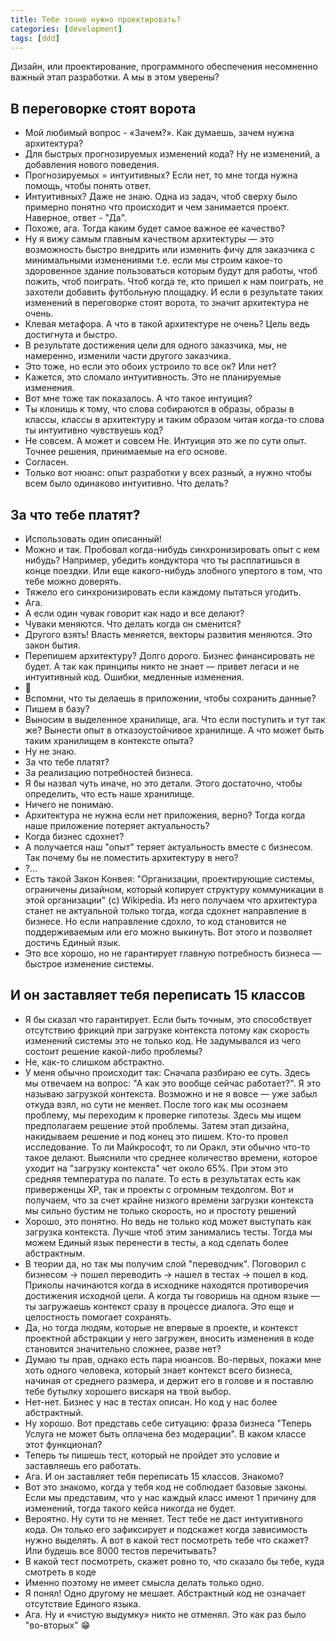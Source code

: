 ```yaml
---
title: Тебе точно нужно проектировать?
categories: [development]
tags: [ddd]
---
```

Дизайн, или проектирование, программного обеспечения несомненно
важный этап разработки. А мы в этом уверены?
<!--more-->
## В переговорке стоят ворота

- Мой любимый вопрос - «Зачем?». Как думаешь, зачем нужна архитектура?
- Для быстрых прогнозируемых изменений кода? Ну не изменений, а добавления
нового поведения.
- Прогнозируемых = интуитивных? Если нет, то мне тогда нужна помощь, чтобы
понять ответ.
- Интуитивных? Даже не знаю. Одна из задач, чтоб сверху было примерно понятно
что происходит и чем занимается проект. Наверное, ответ - "Да".
- Похоже, ага. Тогда каким будет самое важное ее качество?
- Ну я вижу самым главным качеством архитектуры — это возможность быстро
внедрить или изменить фичу для заказчика с минимальными изменениями
т.е. если мы строим какое-то здоровенное здание пользоваться которым будут
для работы, чтоб пожить, чтоб поиграть. Чтоб когда те, кто пришел к нам
поиграть, не захотели добавить футбольную площадку. И если в результате таких
изменений в переговорке стоят ворота, то значит архитектура не очень.
- Клевая метафора. А что в такой архитектуре не очень? Цель ведь достигнута
и быстро.
- В результате достижения цели для одного заказчика, мы, не намеренно, изменили
части другого заказчика.
- Это тоже, но если это обоих устроило то все ок? Или нет?
- Кажется, это сломало интуитивность. Это не планируемые изменения.
- Вот мне тоже так показалось. А что такое интуиция?
- Ты клонишь к тому, что слова собираются в образы, образы в классы, классы
в архитектуру и таким образом читая когда-то слова ты интуитивно чувствуешь код?
- Не совсем. А может и совсем Не. Интуиция это же по сути опыт. Точнее
решения, принимаемые на его основе.
- Согласен.
- Только вот нюанс: опыт разработки у всех разный, а нужно чтобы всем было
одинаково интуитивно. Что делать?

<!-- markdownlint-disable MD026 -->
## За что тебе платят?
<!-- markdownlint-enable MD026 -->

- Использовать один описанный!
- Можно и так. Пробовал когда-нибудь синхронизировать опыт с кем нибудь?
Например, убедить кондуктора что ты расплатишься в конце поездки. Или еще
какого-нибудь злобного упертого в том, что тебе можно доверять.
- Тяжело его синхронизировать если каждому пытаться угодить.
- Ага.
- А если один чувак говорит как надо и все делают?
- Чуваки меняются. Что делать когда он сменится?
- Другого взять! Власть меняется, векторы развития меняются. Это закон бытия.
- Перепишем архитектуру? Долго дорого. Бизнес финансировать не будет. А так как
принципы никто не знает — привет легаси и не интуитивный код. Ошибки, медленные
изменения.
- 🤔
- Вспомни, что ты делаешь в приложении, чтобы сохранить данные?
- Пишем в базу?
- Выносим в выделенное хранилище, ага. Что если поступить и тут так же? Вынести
опыт в отказоустойчивое хранилище. А что может быть таким хранилищем в контексте опыта?
- Ну не знаю.
- За что тебе платят?
- За реализацию потребностей бизнеса.
- Я бы назвал чуть иначе, но это детали. Этого достаточно, чтобы определить,
что есть наше хранилище.
- Ничего не понимаю.
- Архитектура не нужна если нет приложения, верно? Тогда когда наше приложение
потеряет актуальность?
- Когда бизнес сдохнет?
- А получается наш "опыт" теряет актуальность вместе с бизнесом. Так почему бы
не поместить архитектуру в него?
- ?...
- Есть такой Закон Конвея: "Организации, проектирующие системы, ограничены
дизайном, который копирует структуру коммуникации в этой организации"
(c) Wikipedia. Из него получаем что архитектура станет не актуальной только
тогда, когда сдохнет направление в бизнесе. Но если направление сдохло, то код
становится не поддерживаемым или его можно выкинуть. Вот этого и позволяет
достичь Единый язык.
- Это все хорошо, но не гарантирует главную потребность бизнеса — быстрое
изменение системы.

## И он заставляет тебя переписать 15 классов

- Я бы сказал что гарантирует. Если быть точным, это способствует отсутствию
фрикций при загрузке контекста потому как скорость изменений системы это
не только код. Не задумывался из чего состоит решение какой-либо проблемы?
- Не, как-то слишком абстрактно.
- У меня обычно происходит так: Сначала разбираю ее суть. Здесь мы отвечаем
на вопрос: "А как это вообще сейчас работает?". Я это называю
загрузкой контекста. Возможно и не я вовсе — уже забыл откуда взял, но сути
не меняет. После того как мы осознаем проблему, мы переходим
к проверке гипотезы. Здесь мы ищем предполагаем решение этой проблемы.
Затем этап дизайна, накидываем решение и под конец это пишем.
Кто-то провел исследование. То ли Майкрософт, то ли Оракл, эти обычно что-то
такое делают. Выяснили что среднее количество времени, которое уходит
на "загрузку контекста" чет около 65%. При этом это средняя температура
по палате. То есть в результатах есть как приверженцы XP, так и проекты
с огромным техдолгом. Вот и получаем, что за счет крайне низкого времени
загрузки контекста мы сильно бустим не только скорость, но и простоту решений
- Хорошо, это понятно. Но ведь не только код может выступать как загрузка
контекста. Лучше чтоб этим занимались тесты. Тогда мы можем Единый язык
перенести в тесты, а код сделать более абстрактным.
- В теории да, но так мы получим слой "переводчик". Поговорил с бизнесом ->
пошел переводить -> нашел в тестах -> пошел в код. Приколы начинаются когда
в исходнике находятся противоречия достижения исходной цели. А когда ты
говоришь на одном языке — ты загружаешь контекст сразу в процессе диалога.
Это еще и целостность помогает сохранять.
- Да, но тогда людям, которые не впервые в проекте, и контекст проектной
абстракции у него загружен, вносить изменения в коде становится значительно
сложнее, разве нет?
- Думаю ты прав, однако есть пара нюансов. Во-первых, покажи мне хоть одного
человека, который знает контекст всего бизнеса, начиная от среднего размера,
и держит его в голове и я поставлю тебе бутылку хорошего вискаря на твой выбор.
- Нет-нет. Бизнес у нас в тестах описан. Но код у нас более абстрактный.
- Ну хорошо. Вот представь себе ситуацию: фраза бизнеса "Теперь Услуга не может
быть оплачена без модерации". В каком классе этот функционал?
- Теперь ты пишешь тест, который не пройдет это условие и заставляешь
его работать.
- Ага. И он заставляет тебя переписать 15 классов. Знакомо?
- Вот это знакомо, когда у тебя код не соблюдает базовые законы. Если мы представим,
что у нас каждый класс имеют 1 причину для изменений, тогда такого кейса
никогда не будет.
- Вероятно. Ну сути то не меняет. Тест тебе не даст интуитивного кода. Он только его
зафиксирует и подскажет когда зависимость нужно выделять. А вот в какой тест
посмотреть тебе что скажет? Или будешь все 8000 тестов перечитывать?
- В какой тест посмотреть, скажет ровно то, что сказало бы тебе, куда смотреть
в коде
- Именно поэтому не имеет смысла делать только одно.
- Я понял! Одно другому не мешает. Абстрактный код не означает
отсутствие Единого языка.
- Ага. Ну и «чистую выдумку» никто не отменял. Это как раз было "во-вторых" 😁
